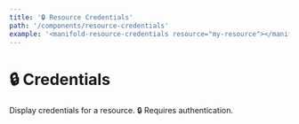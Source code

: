 ```yaml
---
title: '🔒 Resource Credentials'
path: '/components/resource-credentials'
example: '<manifold-resource-credentials resource="my-resource"></manifold-resource-credentials>'
---
```


# 🔒 Credentials

Display credentials for a resource. 🔒 Requires authentication.
